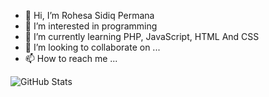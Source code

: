 - 👋 Hi, I’m Rohesa Sidiq Permana
- 👀 I’m interested in programming
- 🌱 I’m currently learning PHP, JavaScript, HTML And CSS
- 💞️ I’m looking to collaborate on ...
- 📫 How to reach me ...

<!---
Rohesa123/Rohesa123 is a ✨ special ✨ repository because its `README.md` (this file) appears on your GitHub profile.
You can click the Preview link to take a look at your changes.
--->

![GitHub Stats](https://github-readme-stats.vercel.app/api?username=Rohesa123&theme=radical)
